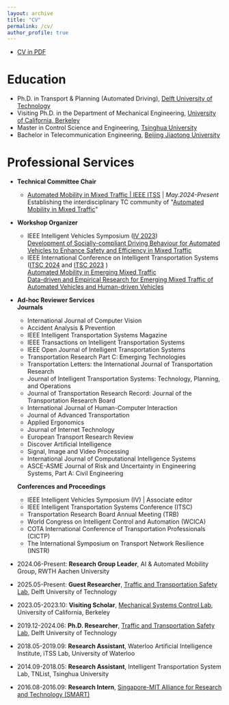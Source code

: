 ```yaml
---
layout: archive
title: "CV"
permalink: /cv/
author_profile: true
---
```


- [CV in PDF](https://yongqidong.github.io/files/Dong_Yongqi-CV.pdf)



Education
======
* Ph.D. in Transport & Planning (Automated Driving), [Delft University of Technology](https://www.tudelft.nl/en/ceg/)
* Visiting Ph.D. in the Department of Mechanical Engineering, [University of California, Berkeley](https://me.berkeley.edu/)
* Master in Control Science and Engineering, [Tsinghua University](https://www.tsinghua.edu.cn/en/)
* Bachelor in Telecommunication Engineering, [Beijing Jiaotong University](http://en.eie.bjtu.edu.cn/)


Professional Services 
======
* **Technical Committee Chair** <br/>
 	* [Automated Mobility in Mixed Traffic | IEEE ITSS](https://ieee-itss.org/chapters-committees/automated-mobility-in-mixed-traffic/) | _May.2024-Present_ <br/> 
 	   Establishing the interdisciplinary TC community of "[Automated Mobility in Mixed Traffic](https://www.mixedtraffic.org/)" <br/>
     
* **Workshop Organizer** <br/>
 	* IEEE Intelligent Vehicles Symposium ([IV 2023](https://2023.ieee-iv.org/)) <br/> 
 	   [Development of Socially-compliant Driving Behaviour for Automated Vehicles to Enhance Safety and Efficiency in Mixed Traffic](https://sites.google.com/view/mixedtraffic-iv2023/) <br/>
 	* IEEE International Conference on Intelligent Transportation Systems ([ITSC 2024](https://ieee-itsc.org/2024/) and [ITSC 2023](https://2023.ieee-itsc.org/) ) <br/>
     [Automated Mobility in Emerging Mixed Traffic](https://www.itsc2024.mixedtraffic.org/) <br/>
     [Data-driven and Empirical Research for Emerging Mixed Traffic of Automated Vehicles and Human-driven Vehicles](https://sites.google.com/view/itsc2023-mixed-traffic/) <br/>



* **Ad-hoc Reviewer Services**<br/>
**Journals**<br/>  
  * International Journal of Computer Vision<br/>
  * Accident Analysis & Prevention
  * IEEE Intelligent Transportation Systems Magazine<br/>
  * IEEE Transactions on Intelligent Transportation Systems<br/>
  * IEEE Open Journal of Intelligent Transportation Systems<br/>
  * Transportation Research Part C: Emerging Technologies
  * Transportation Letters: the International Journal of Transportation Research<br/>
  * Journal of Intelligent Transportation Systems: Technology, Planning, and Operations<br/>   	
  * Journal of Transportation Research Record: Journal of the Transportation Research Board<br/>
  * International Journal of Human-Computer Interaction<br/>
  * Journal of Advanced Transportation<br/>
  * Applied Ergonomics<br/>
  * Journal of Internet Technology<br/>
  * European Transport Research Review<br/>
  * Discover Artificial Intelligence<br/>
  * Signal, Image and Video Processing<br/>
  * International Journal of Computational Intelligence Systems<br/>
  * ASCE-ASME Journal of Risk and Uncertainty in Engineering Systems, Part A: Civil Engineering<br/>
  
  
  
  **Conferences and Proceedings**<br/>
  - IEEE Intelligent Vehicles Symposium (IV) \| Associate editor<br/>
  - IEEE Intelligent Transportation Systems Conference (ITSC)<br/>
  - Transportation Research Board Annual Meeting (TRB)<br/>
  - World Congress on Intelligent Control and Automation (WCICA)<br/>
  - COTA International Conference of Transportation Professionals (CICTP)<br/>
  - The International Symposium on Transport Network Resilience (INSTR)<br/>
  
* 2024.06-Present: **Research Group Leader**, AI & Automated Mobility Group, RWTH Aachen University<br/>
* 2025.05-Present: **Guest Researcher**, [Traffic and Transportation Safety Lab](https://www.tudelft.nl/citg/tts-lab), Delft University of Technology<br/>
* 2023.05-2023.10: **Visiting Scholar**, [Mechanical Systems Control Lab](https://msc.berkeley.edu/), University of California, Berkeley<br/>
* 2019.12-2024.06: **Ph.D. Researcher**, [Traffic and Transportation Safety Lab](https://www.tudelft.nl/citg/tts-lab), Delft University of Technology<br/>
* 2018.05-2019.09: **Research Assistant**, Waterloo Artificial Intelligence Institute, iTSS Lab, University of Waterloo <br/>
* 2014.09-2018.05: **Research Assistant**, Intelligent Transportation System Lab, TNList, Tsinghua University <br/>
* 2016.08-2016.09: **Research Intern**, [Singapore-MIT Alliance for Research and Technology (SMART)](https://smart.mit.edu/) <br/>


<br/>
<script type='text/javascript' id='clustrmaps' src='//cdn.clustrmaps.com/map_v2.js?cl=ffffff&w=698&t=tt&d=linXdGUW0uzldsSGTUU1wkce_m9BE5xmEZBiDgTGM9w'></script>
